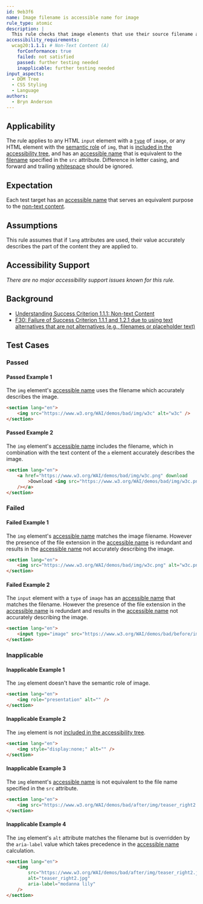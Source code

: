 ```yaml
---
id: 9eb3f6
name: Image filename is accessible name for image
rule_type: atomic
description: |
  This rule checks that image elements that use their source filename as their accessible name do so without loss of information to the user.
accessibility_requirements:
  wcag20:1.1.1: # Non-Text Content (A)
    forConformance: true
    failed: not satisfied
    passed: further testing needed
    inapplicable: further testing needed
input_aspects:
  - DOM Tree
  - CSS Styling
  - Language
authors:
  - Bryn Anderson
---
```


## Applicability

The rule applies to any HTML `input` element with a [`type`](https://html.spec.whatwg.org/#states-of-the-type-attribute) of `image`, or any HTML element with the [semantic role](#semantic-role) of `img`, that is [included in the accessibility tree][], and has an [accessible name][] that is equivalent to the [filename](#filename) specified in the `src` attribute. Difference in letter casing, and forward and trailing [whitespace](#whitespace) should be ignored.

## Expectation

Each test target has an [accessible name][] that serves an equivalent purpose to the [non-text content](https://www.w3.org/TR/WCAG21/#dfn-non-text-content).

## Assumptions

This rule assumes that if `lang` attributes are used, their value accurately describes the part of the content they are applied to.

## Accessibility Support

_There are no major accessibility support issues known for this rule._

## Background

- [Understanding Success Criterion 1.1.1: Non-text Content](https://www.w3.org/WAI/WCAG21/Understanding/non-text-content.html)
- [F30: Failure of Success Criterion 1.1.1 and 1.2.1 due to using text alternatives that are not alternatives (e.g., filenames or placeholder text)](https://www.w3.org/WAI/WCAG21/Techniques/failures/F30)

## Test Cases

### Passed

#### Passed Example 1

The `img` element's [accessible name][] uses the filename which accurately describes the image.

```html
<section lang="en">
	<img src="https://www.w3.org/WAI/demos/bad/img/w3c" alt="w3c" />
</section>
```

#### Passed Example 2

The `img` element's [accessible name][] includes the filename, which in combination with the text content of the `a` element accurately describes the image.

```html
<section lang="en">
	<a href="https://www.w3.org/WAI/demos/bad/img/w3c.png" download
		>Download <img src="https://www.w3.org/WAI/demos/bad/img/w3c.png" alt="w3c.png"
	/></a>
</section>
```

### Failed

#### Failed Example 1

The `img` element's [accessible name][] matches the image filename. However the presence of the file extension in the [accessible name][] is redundant and results in the [accessible name][] not accurately describing the image.

```html
<section lang="en">
	<img src="https://www.w3.org/WAI/demos/bad/img/w3c.png" alt="w3c.png" />
</section>
```

#### Failed Example 2

The `input` element with a `type` of `image` has an [accessible name][] that matches the filename. However the presence of the file extension in the [accessible name][] is redundant and results in the [accessible name][] not accurately describing the image.

```html
<section lang="en">
	<input type="image" src="https://www.w3.org/WAI/demos/bad/before/img/top_weather.gif" alt="top_weather.gif" />
</section>
```

### Inapplicable

#### Inapplicable Example 1

The `img` element doesn't have the semantic role of image.

```html
<section lang="en">
	<img role="presentation" alt="" />
</section>
```

#### Inapplicable Example 2

The `img` element is not [included in the accessibility tree][].

```html
<section lang="en">
	<img style="display:none;" alt="" />
</section>
```

#### Inapplicable Example 3

The `img` element's [accessible name][] is not equivalent to the file name specified in the `src` attribute.

```html
<section lang="en">
	<img src="https://www.w3.org/WAI/demos/bad/after/img/teaser_right2.jpg" alt="modanna lily" />
</section>
```

#### Inapplicable Example 4

The `img` element's `alt` attribute matches the filename but is overridden by the `aria-label` value which takes precedence in the [accessible name][] calculation.

```html
<section lang="en">
	<img
		src="https://www.w3.org/WAI/demos/bad/after/img/teaser_right2.jpg"
		alt="teaser_right2.jpg"
		aria-label="modanna lily"
	/>
</section>
```

[accessible name]: #accessible-name 'Definition of accessible name'
[included in the accessibility tree]: #included-in-the-accessibility-tree 'Definition of included in the accessibility tree'
